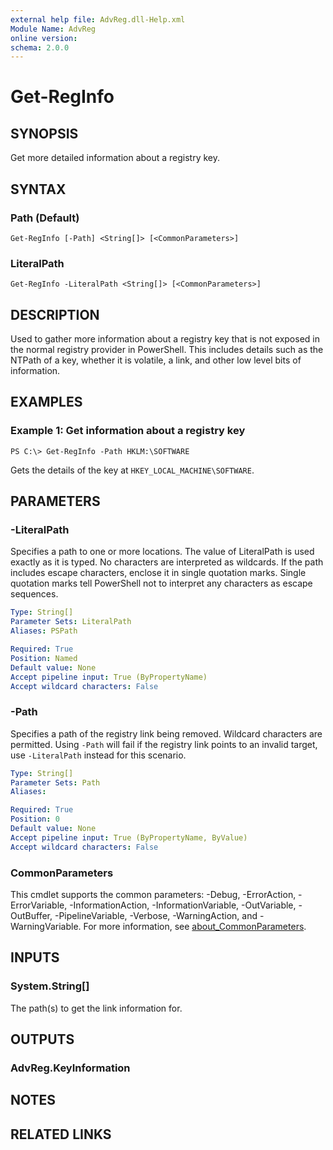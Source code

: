 ```yaml
---
external help file: AdvReg.dll-Help.xml
Module Name: AdvReg
online version:
schema: 2.0.0
---
```


# Get-RegInfo

## SYNOPSIS
Get more detailed information about a registry key.

## SYNTAX

### Path (Default)
```
Get-RegInfo [-Path] <String[]> [<CommonParameters>]
```

### LiteralPath
```
Get-RegInfo -LiteralPath <String[]> [<CommonParameters>]
```

## DESCRIPTION
Used to gather more information about a registry key that is not exposed in the normal registry provider in PowerShell.
This includes details such as the NTPath of a key, whether it is volatile, a link, and other low level bits of information.

## EXAMPLES

### Example 1: Get information about a registry key
```
PS C:\> Get-RegInfo -Path HKLM:\SOFTWARE
```

Gets the details of the key at `HKEY_LOCAL_MACHINE\SOFTWARE`.

## PARAMETERS

### -LiteralPath
Specifies a path to one or more locations.
The value of LiteralPath is used exactly as it is typed.
No characters are interpreted as wildcards.
If the path includes escape characters, enclose it in single quotation marks.
Single quotation marks tell PowerShell not to interpret any characters as escape sequences.

```yaml
Type: String[]
Parameter Sets: LiteralPath
Aliases: PSPath

Required: True
Position: Named
Default value: None
Accept pipeline input: True (ByPropertyName)
Accept wildcard characters: False
```

### -Path
Specifies a path of the registry link being removed.
Wildcard characters are permitted.
Using `-Path` will fail if the registry link points to an invalid target, use `-LiteralPath` instead for this scenario.

```yaml
Type: String[]
Parameter Sets: Path
Aliases:

Required: True
Position: 0
Default value: None
Accept pipeline input: True (ByPropertyName, ByValue)
Accept wildcard characters: False
```

### CommonParameters
This cmdlet supports the common parameters: -Debug, -ErrorAction, -ErrorVariable, -InformationAction, -InformationVariable, -OutVariable, -OutBuffer, -PipelineVariable, -Verbose, -WarningAction, and -WarningVariable. For more information, see [about_CommonParameters](http://go.microsoft.com/fwlink/?LinkID=113216).

## INPUTS

### System.String[]

The path(s) to get the link information for.

## OUTPUTS

### AdvReg.KeyInformation

## NOTES

## RELATED LINKS
